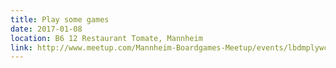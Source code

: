 ```yaml
---
title: Play some games
date: 2017-01-08
location: B6 12 Restaurant Tomate, Mannheim
link: http://www.meetup.com/Mannheim-Boardgames-Meetup/events/lbdmplywcblb/
---
```

